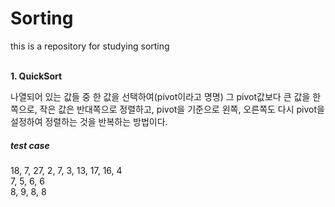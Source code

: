 # Sorting
this is a repository for studying sorting<br><br>

<strong>1. QuickSort</strong>
<p>나열되어 있는 값들 중 한 값을 선택하여(pivot이라고 명명) 그 pivot값보다 큰 값을 한쪽으로, 작은 값은 반대쪽으로 정렬하고, pivot을 기준으로 왼쪽, 오른쪽도 다시 pivot을 설정하여 정렬하는 것을 반복하는 방법이다.</p>
<p><h5>test case</h5>
18, 7, 27, 2, 7, 3, 13, 17, 16, 4<br>
7, 5, 6, 6<br>
8, 9, 8, 8</p>
